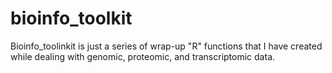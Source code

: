 # bioinfo_toolkit
Bioinfo_toolinkit is just a series of wrap-up "R" functions that I have created while dealing with genomic, proteomic, and transcriptomic data.
